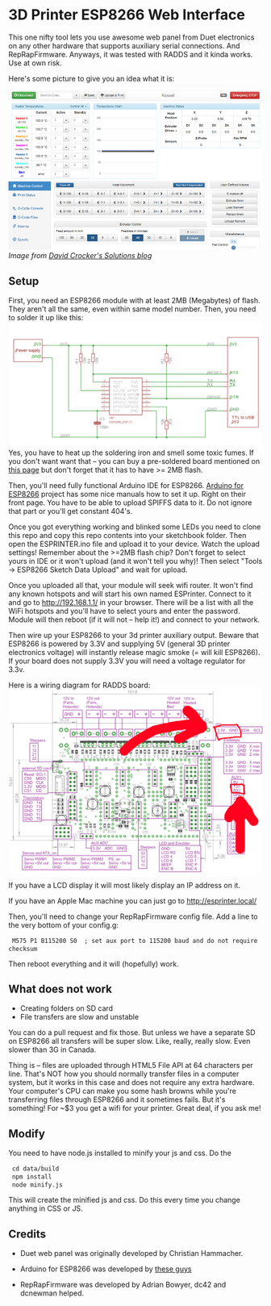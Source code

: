 3D Printer ESP8266 Web Interface
================

This one nifty tool lets you use awesome web panel from Duet electronics on any other hardware that supports auxiliary serial connections. And RepRapFirmware. Anyways, it was tested with RADDS and it kinda works. Use at own risk.

Here's some picture to give you an idea what it is:

![Duet interface screenshot](data/doc/screenshot.png)
*Image from [David Crocker's Solutions blog](https://miscsolutions.wordpress.com)*

Setup
---
First, you need an ESP8266 module with at least 2MB (Megabytes) of flash. They aren't all the same, even within same model number.
Then, you need to solder it up like this:
![ESP improved stability](data/doc/ESP_to_serial.png)
Yes, you have to heat up the soldering iron and smell some toxic fumes. If you don't want want that – you can buy a pre-soldered board mentioned on [this page](https://github.com/esp8266/Arduino/blob/master/doc/boards.md) but don't forget that it has to have >= 2MB flash.

Then, you'll need fully functional Arduino IDE for ESP8266. [Arduino for ESP8266](https://github.com/esp8266/Arduino) project has some nice manuals how to set it up. Right on their front page. You have to be able to upload SPIFFS data to it. Do not ignore that part or you'll get constant 404's.

Once you got everything working and blinked some LEDs you need to clone this repo and copy this repo contents into your sketchbook folder. Then open the ESPRINTER.ino file and upload it to your device. Watch the upload settings! Remember about the >=2MB flash chip? Don't forget to select yours in IDE or it won't upload (and it won't tell you why)! Then select "Tools -> ESP8266 Sketch Data Upload" and wait for upload.

Once you uploaded all that, your module will seek wifi router. It won't find any known hotspots and will start his own named ESPrinter. Connect to it and go to http://192.168.1.1/ in your browser. There will be a list with all the WiFi hotspots and you'll have to select yours and enter the password.
Module will then reboot (if it will not – help it!) and connect to your network.

Then wire up your ESP8266 to your 3d printer auxiliary output. Beware that ESP8266 is powered by 3.3V and supplying 5V (general 3D printer electronics voltage) will instantly release magic smoke (= will kill ESP8266).
If your board does not supply 3.3V you will need a voltage regulator for 3.3v.

Here is a wiring diagram for RADDS board:
![RADDS ESP8266 wiring](data/doc/RADDS_wiring.png)

If you have a LCD display it will most likely display an IP address on it.

If you have an Apple Mac machine you can just go to http://esprinter.local/

Then, you'll need to change your RepRapFirmware config file.
Add a line to the very bottom of your config.g:

     M575 P1 B115200 S0  ; set aux port to 115200 baud and do not require checksum

Then reboot everything and it will (hopefully) work.

What does not work
-----------

- Creating folders on SD card
- File transfers are slow and unstable

You can do a pull request and fix those. But unless we have a separate SD on ESP8266 all transfers will be super slow. Like, really, really slow. Even slower than 3G in Canada.

Thing is – files are uploaded through HTML5 File API at 64 characters per line. That's NOT how you should normally transfer files in a computer system, but it works in this case and does not require any extra hardware. Your computer's CPU can make you some hash browns while you're transferring files through ESP8266 and it sometimes fails. But it's something! For ~$3 you get a wifi for your printer. Great deal, if you ask me!

Modify
----

You need to have node.js installed to minify your js and css. Do the

     cd data/build
     npm install
     node minify.js

This will create the minified js and css. Do this every time you change anything in CSS or JS.

Credits
------

- Duet web panel was originally developed by Christian Hammacher.

- Arduino for ESP8266 was developed by [these guys](https://github.com/esp8266/Arduino/graphs/contributors)

- RepRapFirmware was developed by Adrian Bowyer, dc42 and dcnewman helped.
